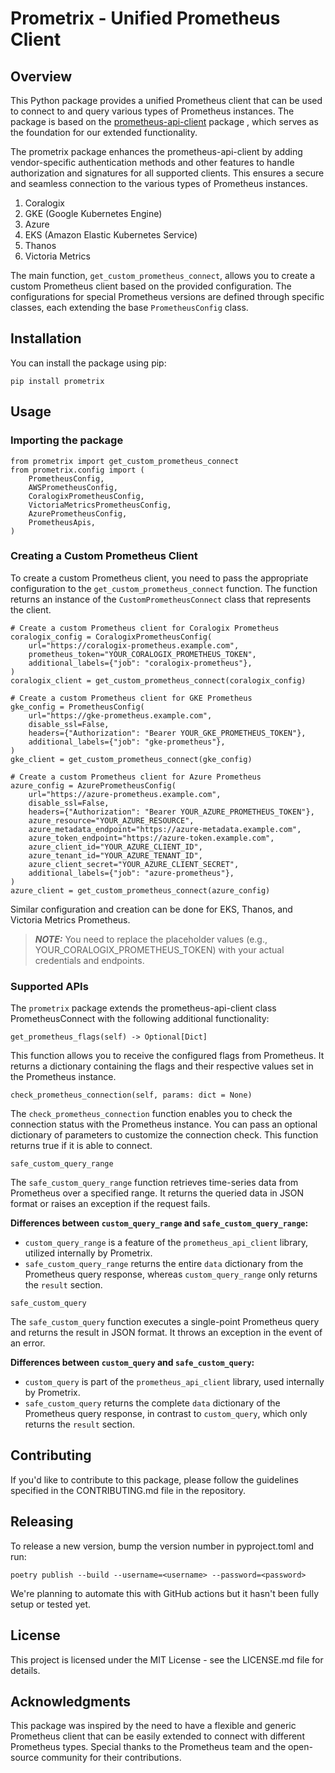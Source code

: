 Prometrix - Unified Prometheus Client
======================================================

Overview
--------

This Python package provides a unified Prometheus client that can be used to connect to and query various types of Prometheus instances. The package is based on the [prometheus-api-client](https://pypi.org/project/prometheus-api-client/)  package , which serves as the foundation for our extended functionality.

The prometrix package enhances the prometheus-api-client by adding vendor-specific authentication methods and other features to handle authorization and signatures for all supported clients. This ensures a secure and seamless connection to the various types of Prometheus instances.
1.  Coralogix
2.  GKE (Google Kubernetes Engine)
3.  Azure
4.  EKS (Amazon Elastic Kubernetes Service)
5.  Thanos
6.  Victoria Metrics

The main function, `get_custom_prometheus_connect`, allows you to create a custom Prometheus client based on the provided configuration. The configurations for special Prometheus versions are defined through specific classes, each extending the base `PrometheusConfig` class.

Installation
------------

You can install the package using pip:

```
pip install prometrix
```

Usage
-----

### Importing the package

```
from prometrix import get_custom_prometheus_connect
from prometrix.config import (
    PrometheusConfig,
    AWSPrometheusConfig,
    CoralogixPrometheusConfig,
    VictoriaMetricsPrometheusConfig,
    AzurePrometheusConfig,
    PrometheusApis,
)
```

### Creating a Custom Prometheus Client

To create a custom Prometheus client, you need to pass the appropriate configuration to the `get_custom_prometheus_connect` function. The function returns an instance of the `CustomPrometheusConnect` class that represents the client.

```
# Create a custom Prometheus client for Coralogix Prometheus
coralogix_config = CoralogixPrometheusConfig(
    url="https://coralogix-prometheus.example.com",
    prometheus_token="YOUR_CORALOGIX_PROMETHEUS_TOKEN",
    additional_labels={"job": "coralogix-prometheus"},
)
coralogix_client = get_custom_prometheus_connect(coralogix_config)

# Create a custom Prometheus client for GKE Prometheus
gke_config = PrometheusConfig(
    url="https://gke-prometheus.example.com",
    disable_ssl=False,
    headers={"Authorization": "Bearer YOUR_GKE_PROMETHEUS_TOKEN"},
    additional_labels={"job": "gke-prometheus"},
)
gke_client = get_custom_prometheus_connect(gke_config)

# Create a custom Prometheus client for Azure Prometheus
azure_config = AzurePrometheusConfig(
    url="https://azure-prometheus.example.com",
    disable_ssl=False,
    headers={"Authorization": "Bearer YOUR_AZURE_PROMETHEUS_TOKEN"},
    azure_resource="YOUR_AZURE_RESOURCE",
    azure_metadata_endpoint="https://azure-metadata.example.com",
    azure_token_endpoint="https://azure-token.example.com",
    azure_client_id="YOUR_AZURE_CLIENT_ID",
    azure_tenant_id="YOUR_AZURE_TENANT_ID",
    azure_client_secret="YOUR_AZURE_CLIENT_SECRET",
    additional_labels={"job": "azure-prometheus"},
)
azure_client = get_custom_prometheus_connect(azure_config)
```

Similar configuration and creation can be done for EKS, Thanos, and Victoria Metrics Prometheus.

> **_NOTE:_** You need to replace the placeholder values (e.g., YOUR_CORALOGIX_PROMETHEUS_TOKEN) with your actual credentials and endpoints.

### Supported APIs

The `prometrix` package extends the prometheus-api-client class PrometheusConnect with the following additional functionality:

```
get_prometheus_flags(self) -> Optional[Dict]
```
This function allows you to receive the configured flags from Prometheus. It returns a dictionary containing the flags and their respective values set in the Prometheus instance.

```
check_prometheus_connection(self, params: dict = None)
```
The `check_prometheus_connection` function enables you to check the connection status with the Prometheus instance. You can pass an optional dictionary of parameters to customize the connection check. This function returns true if it is able to connect.


```
safe_custom_query_range
```

The `safe_custom_query_range` function retrieves time-series data from Prometheus over a specified range. It returns the queried data in JSON format or raises an exception if the request fails.

**Differences between `custom_query_range` and `safe_custom_query_range`:**
- `custom_query_range` is a feature of the `prometheus_api_client` library, utilized internally by Prometrix.
- `safe_custom_query_range` returns the entire `data` dictionary from the Prometheus query response, whereas `custom_query_range` only returns the `result` section.

```
safe_custom_query
```
The `safe_custom_query` function executes a single-point Prometheus query and returns the result in JSON format. It throws an exception in the event of an error.

**Differences between `custom_query` and `safe_custom_query`:**
- `custom_query` is part of the `prometheus_api_client` library, used internally by Prometrix.
- `safe_custom_query` returns the complete `data` dictionary of the Prometheus query response, in contrast to `custom_query`, which only returns the `result` section.


Contributing
------------

If you'd like to contribute to this package, please follow the guidelines specified in the CONTRIBUTING.md file in the repository.

Releasing
----------

To release a new version, bump the version number in pyproject.toml and run:

```
poetry publish --build --username=<username> --password=<password>
```

We're planning to automate this with GitHub actions but it hasn't been fully setup or tested yet.

License
-------

This project is licensed under the MIT License - see the LICENSE.md file for details.

Acknowledgments
---------------

This package was inspired by the need to have a flexible and generic Prometheus client that can be easily extended to connect with different Prometheus types. Special thanks to the Prometheus team and the open-source community for their contributions.
